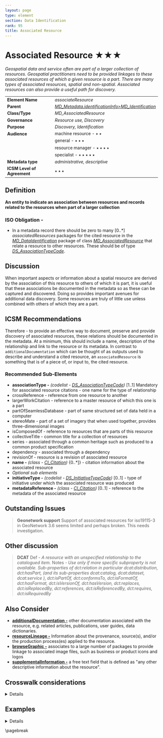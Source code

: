 ```yaml
---
layout: page
type: element
section: Data Identification
rank: 95
title: Associated Resource
---
```

# Associated Resource ★★★
*Geospatial data and service often are part of a larger collection of resources. Geospatial practitioners need to be provided linkages to these associated resources of which a given resource is a part. There are many types of associated resources, spatial and non-spatial. Associated resources can also provide a useful path for discovery.*

| | |
| --- | --- |
| **Element Name** | *associateResource* |
| **Parent** | *[MD_Metadata.identificationInfo>MD_Identification](./class-MD_Identification)* |
| **Class/Type** | *MD_AssociatedResource* |
| **Governance** | *Resource use, Discovery* |
| **Purpose** | *Discovery, Identification* |
| **Audience** | machine resource - ⭑ ⭑ |
| | general - ⭑ ⭑ ⭑ |
| | resource manager - ⭑ ⭑ ⭑ ⭑ |
| | specialist - ⭑ ⭑ ⭑ ⭑ ⭑ |
| **Metadata type** | *administrative, descriptive* |
| **ICSM Level of Agreement** | ⭑ ⭑ ⭑ |

## Definition 
**An entity to indicate an association between resources and records related to the resources when part of a larger collection**

### ISO Obligation -

 - In a metadata record there should be zero to many [0..\*] *associatedResources* packages for the cited resource in the *[MD_DataIdentification](./class-MD_DataIdentification)* package of class *[MD_AssociatedResource](http://wiki.esipfed.org/index.php/MD_AssociatedResource)* that relate a resource to other resources. These should be of type *[DS_AssociationTypeCode](http://wiki.esipfed.org/index.php/ISO_19115-3_Codelists#DS_AssociationTypeCode)*.

## Discussion  

When important aspects or information about a spatial resource are derived by the association of this resource to others of which it is part, it is useful that these associations be documented in the metadata so as these can be captured and discovered. Doing so provides important avenues for additional data discovery. Some resources are truly of little use unless combined with others of which they are a part. 


## ICSM Recommendations 
Therefore - to provide an effective way to document, preserve and provide discovery of associated resources, these relations should be documented in the metadata. At a minimum, this should include a name, description of the relationship and link to the resource or its metadata. In contrast to `additionalDocumentation` which can be thought of as outputs used to describe and understand a cited resource, an `associatedResource` is something that is of a piece of, or input to, the cited resource.

### Recommended Sub-Elements 

* **associationType -** *(codelist - [DS_AssociationTypeCode](http://wiki.esipfed.org/index.php/ISO_19115-3_Codelists#DS_AssociationTypeCode))* [1..1] Mandatory for associated resource citations - one name for the type of relationship
 * crossReference - reference from one resource to another
 * largerWorkCitation - reference to a master resource of which this one is a part
 * partOfSeamlessDatabase - part of same structured set of data held in a computer
 * stereoMate - part of a set of imagery that when used together, provides three-dimensional images
 * isComposedOf - reference to resources that are parts of this resource
 * collectiveTitle - common title for a collection of resources
 * series - associated through a common heritage such as produced to a common product specification
 * dependency - associated through a dependency
 * revisionOf - resource is a revision of associated resource
* **name -** *(class - [CI_Citation](./class-CI_Citation))* {0..\*]} - citation information about the associated resource
* *Optional sub elements*
 * **initiativeType -** *(codelist - [DS_InitiativeTypeCode](http://wiki.esipfed.org/index.php/ISO_19115-3_Codelists#DS_InitiativeTypeCode))* [0..1] - type of initiative under which the associated resource was produced 
 * **metadataReference -** *(class - [CI_Citation](./class-CI_Citation))* [0..1] - reference to the metadata of the associated resource
  
 ## Outstanding Issues

 > **Geonetwork support**
   Support of associated resources for iso19115-3 in GeoNetwork 3.6 seems limited and perhaps broken. This needs investigation.

 ## Other discussion

 > **DCAT**
 Def - *A resource with an unspecified relationship to the catalogued item.*
 Notes - *Use only if more specific subproperty is not available. Sub-properties of dct:relation in particular dcat:distribution, dct:hasPart, (and its sub-properties dcat:catalog, dcat:dataset, dcat:service ), dct:isPartOf, dct:conformsTo, dct:isFormatOf, dct:hasFormat, dct:isVersionOf, dct:hasVersion, dct:replaces, dct:isReplacedBy, dct:references, dct:isReferencedBy, dct:requires, dct:isRequiredBy*
  
 ## Also Consider

 - **[additionalDocumentation -](./AdditionalDocs)** other documentation associated with the resource, e.g. related articles, publications, user guides, data dictionaries.
 - **[resourceLineage -](./ResourceLineage)** Information about the provenance, source(s), and/or the production process(es) applied to the resource.
 - **[browseGraphic -](./BrowseGraphic)** associates to a large number of packages to provide linkage to associated image files, such as business or product icons and logos
 - **[supplementalInformation -](https://www.isotc211.org/hmmg/HTML/ConceptualModels/EARoot/EA1/EA13/EA2/EA12/EA4420.htm)**  a free text field that is defined as "any other descriptive information about the resource". 

## Crosswalk considerations

<details>

### ISO19139 
MD_AssociatedResource replaces MD_AggregateInformation to clarify its
role as a mechanism for associating resources. Changes include:

- MD_AssociatedResource/name:CI_Citation replaces MD_AggregateInformation/aggregateDatasetName
 - The name this role was simplified along with the change to the name of the class.
- MD_AggregateInformation/aggregateDataSetIdentifier
 - This MD_Identifier was removed because the MD_Identifier in the name:CI_Citation can be used to provide an identifier for the associated resource.
- MD_AssociatedResource /metadataReference:CI_Citation was added
 - This new element was added to avoid ambiguity about whether the name:CI_Citation refers to a resource or to metadata for that resource. Now it is clear that name:CI_Citation refers to the resource and the metadataReference refers to metadata for that resource.

### Dublin core / CKAN / data.gov.au 

TBD {mapping to *DC element* and discussion???}

### DCAT 

Maps to dct:relation

### RIF-CS

Maps to "Related Information"

</details>

## Examples

<details>

### XML 
```
<mdb:MD_Metadata>  
....
 </mdb:identificationInfo>   
  </mri:MD_DataIdentification>
  ....  
   <mri:associatedResource>
    <mri:MD_AssociatedResource>
     <mri:name>
      <cit:CI_Citation>
       <cit:title>
        <gco:CharacterString>Big Project</gco:CharacterString>
       </cit:title>
      </cit:CI_Citation>
     </mri:name>
     <mri:associationType>
      <mri:DS_AssociationTypeCode codeList="https://schemas.isotc211.org
      /19115/resources/Codelist/cat/codelists.xml#DS_AssociationTypeCode"
      codeListValue="largerWorkCitation"/>
     </mri:associationType>
    </mri:MD_AssociatedResource>
   </mri:associatedResource>
  ....
  </mri:MD_DataIdentification>
 </mdb:identificationInfo>
....
</mdb:MD_Metadata>
```


### UML diagrams
Recommended elements highlighted in Yellow

![associateResource](../images/AssociatedResourcesUML.png)

</details>

\pagebreak

